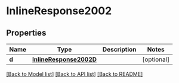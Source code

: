 # InlineResponse2002

## Properties
Name | Type | Description | Notes
------------ | ------------- | ------------- | -------------
**d** | [**InlineResponse2002D**](InlineResponse2002D.md) |  | [optional] 

[[Back to Model list]](../README.md#documentation-for-models) [[Back to API list]](../README.md#documentation-for-api-endpoints) [[Back to README]](../README.md)


